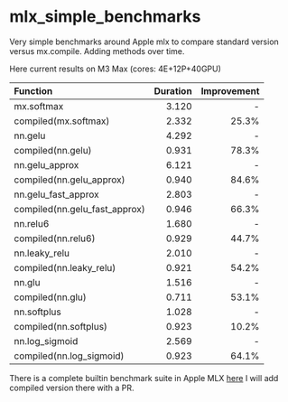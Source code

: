 # mlx_simple_benchmarks
Very simple benchmarks around Apple mlx to compare standard version versus mx.compile.
Adding methods over time.

Here current results on M3 Max (cores: 4E+12P+40GPU)

| Function                      | Duration | Improvement |
|:------------------------------|---------:|------------:|
| mx.softmax                    |    3.120 |           - |
| compiled(mx.softmax)          |    2.332 |       25.3% |
| nn.gelu                       |    4.292 |           - |
| compiled(nn.gelu)             |    0.931 |       78.3% |
| nn.gelu_approx                |    6.121 |           - |
| compiled(nn.gelu_approx)      |    0.940 |       84.6% |
| nn.gelu_fast_approx           |    2.803 |           - |
| compiled(nn.gelu_fast_approx) |    0.946 |       66.3% |
| nn.relu6                      |    1.680 |           - |
| compiled(nn.relu6)            |    0.929 |       44.7% |
| nn.leaky_relu                 |    2.010 |           - |
| compiled(nn.leaky_relu)       |    0.921 |       54.2% |
| nn.glu                        |    1.516 |           - |
| compiled(nn.glu)              |    0.711 |       53.1% |
| nn.softplus                   |    1.028 |           - |
| compiled(nn.softplus)         |    0.923 |       10.2% |
| nn.log_sigmoid                |    2.569 |           - |
| compiled(nn.log_sigmoid)      |    0.923 |       64.1% |

There is a complete builtin benchmark suite in Apple MLX [here](https://github.com/ml-explore/mlx/blob/main/benchmarks/python/comparative/README.md)
I will add compiled version there with a PR.
